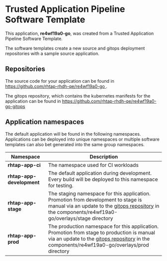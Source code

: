 # Trusted Application Pipeline Software Template

This application, **re4wf19a0-go**, was created from a Trusted Application Pipeline Software Template.

The software templates create a new source and gitops deployment repositories with a sample source application. 

## Repositories

The source code for your application can be found in [https://github.com/rhtap-rhdh-qe/re4wf19a0-go ](https://github.com/rhtap-rhdh-qe/re4wf19a0-go ).
 
The gitops repository, which contains the kubernetes manifests for the application can be found in 
[https://github.com/rhtap-rhdh-qe/re4wf19a0-go-gitops ](https://github.com/rhtap-rhdh-qe/re4wf19a0-go-gitops ) 

## Application namespaces 

The default application will be found in the following namespaces. Applications can be deployed into unique namespaces or multiple software templates can also bet generated into the same group namespaces.  

|  Namespace   |  Description   |  
| -------- | -------- |
| **rhtap-app-ci** | The namespace used for CI workloads |
| **rhtap-app-development** | The default application during development. Every build will be deployed to this namespace for testing. |
| **rhtap-app-stage** | The staging namespace for this application. Promotion from development to stage is manual via an update to the [gitops repository](https://github.com/rhtap-rhdh-qe/re4wf19a0-go-gitops ) in the components/re4wf19a0-go/overlays/stage directory |
| **rhtap-app-prod** | The production namespace for this application. Promotion from stage to production is manual via an update to the [gitops repository](https://github.com/rhtap-rhdh-qe/re4wf19a0-go-gitops ) in the components/re4wf19a0-go/overlays/prod directory |
